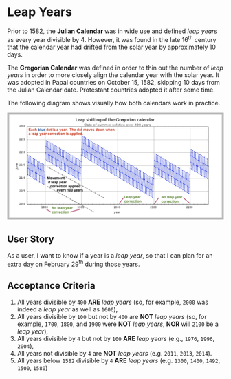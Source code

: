 Leap Years
==========

Prior to 1582, the **Julian Calendar** was in wide use and defined _leap years_
as every year divisible by 4. However, it was found in the late 16<sup>th</sup>
century that the calendar year had drifted from the solar year by approximately
10 days.

The **Gregorian Calendar** was defined in order to thin out the number of
_leap years_ in order to more closely align the calendar year with the solar year.
It was adopted in Papal countries on October 15, 1582, skipping 10 days from the
Julian Calendar date. Protestant countries adopted it after some time.

The following diagram shows visually how both calendars work in practice.

![Gregorian Calendar](images/gregorian-accuracy.jpg)

User Story
----------
As a user, I want to know if a year is a _leap year_, so that I can plan
for an extra day on February 29<sup>th</sup> during those years.

Acceptance Criteria
-------------------
1. All years divisible by `400` **ARE** _leap years_
   (so, for example, `2000` was indeed a _leap year_ as well as `1600`),
2. All years divisible by `100` but not by `400` are **NOT** _leap years_
   (so, for example, `1700`, `1800`, and `1900` were **NOT** _leap years_,
    **NOR** will `2100` be a _leap year_),
3. All years divisible by `4` but not by `100` **ARE** _leap years_
   (e.g., `1976`, `1996`, `2004`),
4. All years not divisible by `4` are **NOT** _leap years_
   (e.g. `2011`, `2013`, `2014`).
5. All years below `1582` divisible by `4` **ARE** _leap years_ 
   (e.g. `1300`, `1400`, `1492`, `1500`, `1580`)
